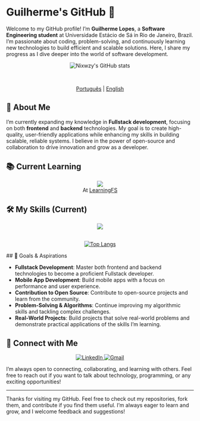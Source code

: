 # Guilherme's GitHub 🔭

Welcome to my GitHub profile! I’m **Guilherme Lopes**, a **Software Engineering student** at Universidade Estácio de Sá in Rio de Janeiro, Brazil. I’m passionate about coding, problem-solving, and continuously learning new technologies to build efficient and scalable solutions. Here, I share my progress as I dive deeper into the world of software development.
<div align="center">

![Nixwzy's GitHub stats](https://github-readme-stats.vercel.app/api?username=Nixwzy&show_icons=true&theme=synthwave)


</div>
</br>
<p align="center">
    <a href="https://github.com/Nixwzy/Nixwzy/blob/main/README_PTBR.md"><span>Português</span></a> |
    <a href="https://github.com/Nixwzy/Nixwzy/blob/main/README.md"><span>English</span></a>
   
</p>

## 🚀 About Me

I’m currently expanding my knowledge in **Fullstack development**, focusing on both **frontend** and **backend** technologies. My goal is to create high-quality, user-friendly applications while enhancing my skills in building scalable, reliable systems. I believe in the power of open-source and collaboration to drive innovation and grow as a developer.

## 📚 Current Learning

<div align="center">
    <img src="https://skillicons.dev/icons?i=html,css,tailwind" />
</br>
    At <a href="https://github.com/Nixwzy/learningFS" target="_blank">LearningFS</a>
</div>

## 🛠️ My Skills (Current)

<div align="center">
   <img src="https://skillicons.dev/icons?i=html,css,js,nodejs,python,mysql,php,postgresql,vscode,git&theme=light"/>
</div>

</br> 
<div align="center">

[![Top Langs](https://github-readme-stats.vercel.app/api/top-langs/?username=Nixwzy&layout=donut)](https://github.com/Nixwzy/learningFS)

</div>
## 🎯 Goals & Aspirations

- **Fullstack Development**: Master both frontend and backend technologies to become a proficient Fullstack developer.
- **Mobile App Development**: Build mobile apps with a focus on performance and user experience.
- **Contribution to Open Source**: Contribute to open-source projects and learn from the community.
- **Problem-Solving & Algorithms**: Continue improving my algorithmic skills and tackling complex challenges.
- **Real-World Projects**: Build projects that solve real-world problems and demonstrate practical applications of the skills I’m learning.

## 🔗 Connect with Me

<div align="center">
  <a href="https://www.linkedin.com/in/glopesgl/" target="_blank">
    <img src="https://img.shields.io/badge/LinkedIn-0077B5?style=for-the-badge&logo=linkedin&logoColor=white" alt="LinkedIn"/>
  </a>
   <a href="mailto:glopesglcontato@gmail.com" target="_blank">
    <img src="https://img.shields.io/badge/Gmail-D14836?style=for-the-badge&logo=gmail&logoColor=white" alt="Gmail"/>
  </a>
</div>

I’m always open to connecting, collaborating, and learning with others. Feel free to reach out if you want to talk about technology, programming, or any exciting opportunities!

---

Thanks for visiting my GitHub. Feel free to check out my repositories, fork them, and contribute if you find them useful. I’m always eager to learn and grow, and I welcome feedback and suggestions!
